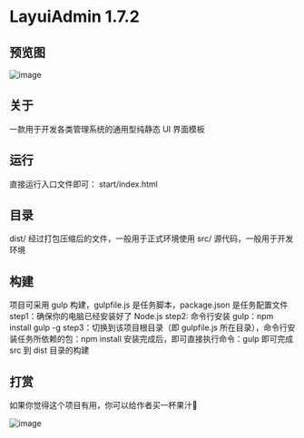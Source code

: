 LayuiAdmin 1.7.2
===============

## 预览图

![image](https://white1022.github.io/image/preview.png)

## 关于

一款用于开发各类管理系统的通用型纯静态 UI 界面模板

## 运行

直接运行入口文件即可： start/index.html

## 目录

dist/  经过打包压缩后的文件，一般用于正式环境使用
src/   源代码，一般用于开发环境

## 构建

项目可采用 gulp 构建，gulpfile.js 是任务脚本，package.json 是任务配置文件
step1：确保你的电脑已经安装好了 Node.js
step2: 命令行安装 gulp：npm install gulp -g
step3：切换到该项目根目录（即 gulpfile.js 所在目录），命令行安装任务所依赖的包：npm install
安装完成后，即可直接执行命令：gulp
即可完成 src 到 dist 目录的构建

## 打赏

如果你觉得这个项目有用，你可以给作者买一杯果汁🍹

![image](https://white1022.github.io/image/donate.jpg)
